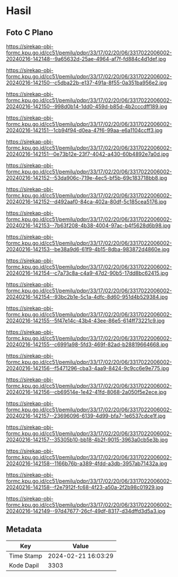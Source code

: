 # Hasil

## Foto C Plano

https://sirekap-obj-formc.kpu.go.id/cc51/pemilu/pdpr/33/17/02/20/06/3317022006002-20240216-142148--9a65632d-25ae-4964-af7f-fd884c4d1def.jpg

https://sirekap-obj-formc.kpu.go.id/cc51/pemilu/pdpr/33/17/02/20/06/3317022006002-20240216-142150--c5dba22b-e137-491a-8f55-0a351ba956e2.jpg

https://sirekap-obj-formc.kpu.go.id/cc51/pemilu/pdpr/33/17/02/20/06/3317022006002-20240216-142150--998d0b14-1dd0-459d-b85d-4b2cccdff189.jpg

https://sirekap-obj-formc.kpu.go.id/cc51/pemilu/pdpr/33/17/02/20/06/3317022006002-20240216-142151--1cb94f94-d0ea-47f6-99aa-e6a1104ccff3.jpg

https://sirekap-obj-formc.kpu.go.id/cc51/pemilu/pdpr/33/17/02/20/06/3317022006002-20240216-142151--0e73b12e-23f7-4042-a430-60b4892e7a0d.jpg

https://sirekap-obj-formc.kpu.go.id/cc51/pemilu/pdpr/33/17/02/20/06/3317022006002-20240216-142152--53da906c-719e-4ec5-bf5b-69c183718bb8.jpg

https://sirekap-obj-formc.kpu.go.id/cc51/pemilu/pdpr/33/17/02/20/06/3317022006002-20240216-142152--d492aaf0-84ca-402a-80df-5c185cea5176.jpg

https://sirekap-obj-formc.kpu.go.id/cc51/pemilu/pdpr/33/17/02/20/06/3317022006002-20240216-142153--7b63f208-4b38-4004-97ac-b4f5628d6b98.jpg

https://sirekap-obj-formc.kpu.go.id/cc51/pemilu/pdpr/33/17/02/20/06/3317022006002-20240216-142153--be38a9d6-61f9-4b15-8dba-983872d4860e.jpg

https://sirekap-obj-formc.kpu.go.id/cc51/pemilu/pdpr/33/17/02/20/06/3317022006002-20240216-142154--c7a73c8a-c4a9-47d2-90b5-17dd8bc62415.jpg

https://sirekap-obj-formc.kpu.go.id/cc51/pemilu/pdpr/33/17/02/20/06/3317022006002-20240216-142154--93bc2b1e-5c1a-4dfc-8d60-951d4b529384.jpg

https://sirekap-obj-formc.kpu.go.id/cc51/pemilu/pdpr/33/17/02/20/06/3317022006002-20240216-142155--5f47e14c-43b4-43ee-86e5-614ff73221c9.jpg

https://sirekap-obj-formc.kpu.go.id/cc51/pemilu/pdpr/33/17/02/20/06/3317022006002-20240216-142155--c6991a98-5fd3-469f-82ad-b28819664668.jpg

https://sirekap-obj-formc.kpu.go.id/cc51/pemilu/pdpr/33/17/02/20/06/3317022006002-20240216-142156--f5471296-cba3-4aa9-8424-9c9cc6e9e775.jpg

https://sirekap-obj-formc.kpu.go.id/cc51/pemilu/pdpr/33/17/02/20/06/3317022006002-20240216-142156--cb69514e-1e42-41fd-8068-2a050f5e2ece.jpg

https://sirekap-obj-formc.kpu.go.id/cc51/pemilu/pdpr/33/17/02/20/06/3317022006002-20240216-142157--23696096-6139-4d99-bfa7-1e6537cdce1f.jpg

https://sirekap-obj-formc.kpu.go.id/cc51/pemilu/pdpr/33/17/02/20/06/3317022006002-20240216-142157--35305b10-bb18-4b2f-9015-3963a0cb5e3b.jpg

https://sirekap-obj-formc.kpu.go.id/cc51/pemilu/pdpr/33/17/02/20/06/3317022006002-20240216-142158--1166b76b-a389-4fdd-a3db-3957ab71432a.jpg

https://sirekap-obj-formc.kpu.go.id/cc51/pemilu/pdpr/33/17/02/20/06/3317022006002-20240216-142158--f2e7912f-fc68-4f23-a50a-2f2b98c01929.jpg

https://sirekap-obj-formc.kpu.go.id/cc51/pemilu/pdpr/33/17/02/20/06/3317022006002-20240216-142149--97d47677-26cf-49df-8317-d34dffd3d5a3.jpg


## Metadata

| Key        | Value               |
| ---------- | ------------------- |
| Time Stamp | 2024-02-21 16:03:29 |
| Kode Dapil | 3303                |




